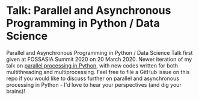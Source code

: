 # Talk: Parallel and Asynchronous Programming in Python / Data Science
Parallel and Asynchronous Programming in Python / Data Science
Talk first given at FOSSASIA Summit 2020 on 20 March 2020.
Newer iteration of my talk on [parallel processing in Python](https://github.com/hweecat/talk_1_pythonugsg_parallelprocessing_python), with new codes written for both multithreading and multiprocessing.
Feel free to file a GitHub issue on this repo if you would like to discuss further on parallel and asynchronous processing in Python - I'd love to hear your perspectives (and dig your brains)!
